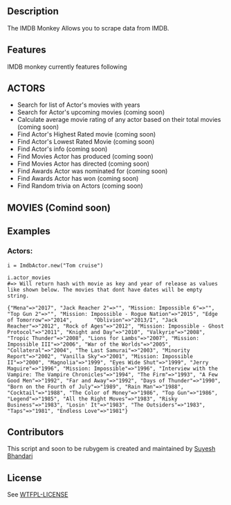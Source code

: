 ## Description

The IMDB Monkey  Allows you to scrape data from IMDB.

## Features

IMDB monkey currently features following

## ACTORS

* Search for list of Actor's movies with years
* Search for Actor's upcoming movies (coming soon)
* Calculate average movie rating of any actor based on their total movies (coming soon)
* Find Actor's Highest Rated movie (coming soon)
* Find Actor's Lowest Rated Movie (coming soon)
* Find Actor's info (coming soon)
* Find Movies Actor has produced (coming soon)
* Find Movies Actor has directed (coming soon)
* Find Awards Actor was nominated for (coming soon)
* Find Awards Actor has won (coming soon)
* Find Random trivia on Actors (coming soon)

## MOVIES (Comind soon)



## Examples

### Actors:

    i = ImdbActor.new("Tom cruise")

    i.actor_movies
    #=> Will return hash with movie as key and year of release as values like shown below. The movies that dont have dates will be empty string.

    {"Mena"=>"2017", "Jack Reacher 2"=>"", "Mission: Impossible 6"=>"", "Top Gun 2"=>"", "Mission: Impossible - Rogue Nation"=>"2015", "Edge of Tomorrow"=>"2014",       "Oblivion"=>"2013/I", "Jack Reacher"=>"2012", "Rock of Ages"=>"2012", "Mission: Impossible - Ghost Protocol"=>"2011", "Knight and Day"=>"2010", "Valkyrie"=>"2008", "Tropic Thunder"=>"2008", "Lions for Lambs"=>"2007", "Mission: Impossible III"=>"2006", "War of the Worlds"=>"2005", "Collateral"=>"2004", "The Last Samurai"=>"2003", "Minority Report"=>"2002", "Vanilla Sky"=>"2001", "Mission: Impossible II"=>"2000", "Magnolia"=>"1999", "Eyes Wide Shut"=>"1999", "Jerry Maguire"=>"1996", "Mission: Impossible"=>"1996", "Interview with the Vampire: The Vampire Chronicles"=>"1994", "The Firm"=>"1993", "A Few Good Men"=>"1992", "Far and Away"=>"1992", "Days of Thunder"=>"1990", "Born on the Fourth of July"=>"1989", "Rain Man"=>"1988", "Cocktail"=>"1988", "The Color of Money"=>"1986", "Top Gun"=>"1986", "Legend"=>"1985", "All the Right Moves"=>"1983", "Risky Business"=>"1983", "Losin' It"=>"1983", "The Outsiders"=>"1983", "Taps"=>"1981", "Endless Love"=>"1981"}

## Contributors

This script and soon to be rubygem is created and maintained by [Suyesh Bhandari](https://www.suyesh.com)

## License

See [WTFPL-LICENSE](http://www.wtfpl.net/txt/copying/)
